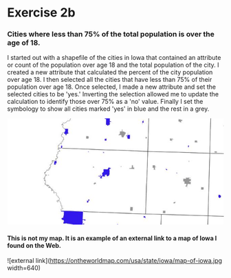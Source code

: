 # Exercise 2b

### Cities where less than 75% of the total population is over the age of 18.
I started out with a shapefile of the cities in Iowa that contained an attribute or count of the population over age 18 and the total population of the city. I created a new attribute that calculated the percent of the city population over age 18. I then selected all the cities that have less than 75% of their population over age 18. Once selected, I made a new attribute and set the selected cities to be 'yes.' Inverting the selection allowed me to update the calculation to identify those over 75% as a 'no' value. Finally I set the symbology to show all cities marked 'yes' in blue and the rest in a grey.

![My Exercise 2b map](ex2b.jpg)

#### This is not my map. It is an example of an external link to a map of Iowa I found on the Web.
![external link](https://ontheworldmap.com/usa/state/iowa/map-of-iowa.jpg width=640)
